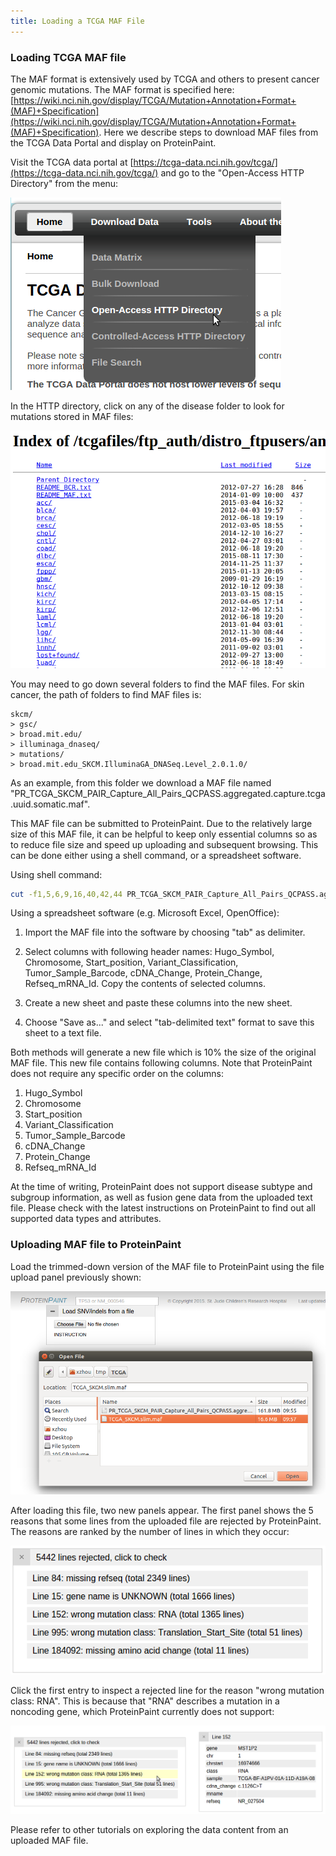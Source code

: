 ```yaml
---
title: Loading a TCGA MAF File
---
```



### **Loading TCGA MAF file**

The MAF format is extensively used by TCGA and others to present cancer
genomic mutations. The MAF format is specified here:
[https://wiki.nci.nih.gov/display/TCGA/Mutation+Annotation+Format+(MAF)+Specification](https://wiki.nci.nih.gov/display/TCGA/Mutation+Annotation+Format+(MAF)+Specification).
Here we describe steps to download MAF files from the TCGA Data Portal
and display on ProteinPaint.

Visit the TCGA data portal at [https://tcga-data.nci.nih.gov/tcga/](https://tcga-data.nci.nih.gov/tcga/) and go to the "Open-Access HTTP Directory" from the menu:

![](./media/image3.png)

In the HTTP directory, click on any of the disease folder to look for
mutations stored in MAF files:

![](./media/image1.png)

You may need to go down several folders to find the MAF files. For skin
cancer, the path of folders to find MAF files is:

```
skcm/
> gsc/
> broad.mit.edu/
> illuminaga_dnaseq/
> mutations/
> broad.mit.edu_SKCM.IlluminaGA_DNASeq.Level_2.0.1.0/
```

As an example, from this folder we download a MAF file named
"PR_TCGA_SKCM_PAIR_Capture_All_Pairs_QCPASS.aggregated.capture.tcga.uuid.somatic.maf".

This MAF file can be submitted to ProteinPaint. Due to the relatively
large size of this MAF file, it can be helpful to keep only essential
columns so as to reduce file size and speed up uploading and subsequent
browsing. This can be done either using a shell command, or a
spreadsheet software.

Using shell command:

```bash
cut -f1,5,6,9,16,40,42,44 PR_TCGA_SKCM_PAIR_Capture_All_Pairs_QCPASS.aggregated.capture.tcga.uuid.somatic.maf > TCGA_SKCM.slim.maf
```

Using a spreadsheet software (e.g. Microsoft Excel, OpenOffice):

1. Import the MAF file into the software by choosing "tab" as delimiter.

2. Select columns with following header names: Hugo_Symbol, Chromosome, Start_position, Variant_Classification, Tumor_Sample_Barcode, cDNA_Change, Protein_Change, Refseq_mRNA_Id. Copy the contents of selected columns.

3. Create a new sheet and paste these columns into the new sheet.

4. Choose "Save as..." and select "tab-delimited text" format to save this sheet to a text file.

Both methods will generate a new file which is 10% the size of the
original MAF file. This new file contains following columns. Note that
ProteinPaint does not require any specific order on the columns:

1. Hugo_Symbol
2. Chromosome
3. Start_position
4. Variant_Classification
5. Tumor_Sample_Barcode
6. cDNA_Change
7. Protein_Change
8. Refseq_mRNA_Id

At the time of writing, ProteinPaint does not support disease subtype
and subgroup information, as well as fusion gene data from the uploaded
text file. Please check with the latest instructions on ProteinPaint to
find out all supported data types and attributes.

### **Uploading MAF file to ProteinPaint**

Load the trimmed-down version of the MAF file to ProteinPaint using the
file upload panel previously shown:

![](./media/image5.png)

After loading this file, two new panels appear. The first panel shows
the 5 reasons that some lines from the uploaded file are rejected by
ProteinPaint. The reasons are ranked by the number of lines in which
they occur:

![](./media/image4.png)

Click the first entry to inspect a rejected line for the reason "wrong
mutation class: RNA". This is because that "RNA" describes a mutation in
a noncoding gene, which ProteinPaint currently does not support:

![](./media/image2.png)

Please refer to other tutorials on exploring the data content from an
uploaded MAF file.
